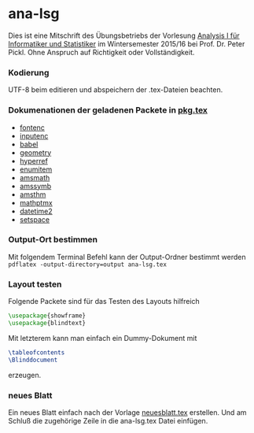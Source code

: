 # ana-lsg
Dies ist eine Mitschrift des Übungsbetriebs der Vorlesung [Analysis I für Informatiker und Statistiker](http://www.mathematik.uni-muenchen.de/~nissen/analysis2015/) im Wintersemester 2015/16 bei Prof. Dr. Peter Pickl. Ohne Anspruch auf Richtigkeit oder Vollständigkeit.

### Kodierung
UTF-8 beim editieren und abspeichern der .tex-Dateien beachten.

### Dokumenationen der geladenen Packete in [pkg.tex](https://github.com/andreasellw/ana-lsg/blob/master/add/pkg.tex)
* [fontenc](https://www.ctan.org/pkg/fontenc)
* [inputenc](https://www.ctan.org/pkg/inputenc)
* [babel](https://www.ctan.org/pkg/babel)
* [geometry](https://www.ctan.org/pkg/geometry)
* [hyperref](https://www.ctan.org/pkg/hyperref)
* [enumitem](https://www.ctan.org/pkg/enumitem)
* [amsmath](https://www.ctan.org/pkg/amsmath)
* [amssymb](https://www.ctan.org/pkg/amssymb)
* [amsthm](https://www.ctan.org/pkg/amsthm)
* [mathptmx](https://www.ctan.org/pkg/mathptmx)
* [datetime2](https://www.ctan.org/pkg/datetime2)
* [setspace](https://www.ctan.org/pkg/setspace)

### Output-Ort bestimmen
Mit folgendem Terminal Befehl kann der Output-Ordner bestimmt werden `pdflatex -output-directory=output ana-lsg.tex`

### Layout testen
Folgende Packete sind für das Testen des Layouts hilfreich
```tex
\usepackage{showframe}
\usepackage{blindtext}
```
Mit letzterem kann man einfach ein Dummy-Dokument mit
```tex
\tableofcontents
\Blinddocument
```
erzeugen.

### neues Blatt
Ein neues Blatt einfach nach der Vorlage [neuesblatt.tex](https://github.com/andreasellw/ana-lsg/blob/master/add/neuesblatt.tex) erstellen. Und am Schluß die zugehörige Zeile in die ana-lsg.tex Datei einfügen.
